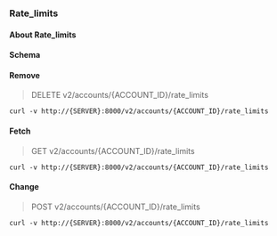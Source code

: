 ### Rate_limits

#### About Rate_limits

#### Schema



#### Remove

> DELETE v2/accounts/{ACCOUNT_ID}/rate_limits

```curl
curl -v http://{SERVER}:8000/v2/accounts/{ACCOUNT_ID}/rate_limits
```

#### Fetch

> GET v2/accounts/{ACCOUNT_ID}/rate_limits

```curl
curl -v http://{SERVER}:8000/v2/accounts/{ACCOUNT_ID}/rate_limits
```

#### Change

> POST v2/accounts/{ACCOUNT_ID}/rate_limits

```curl
curl -v http://{SERVER}:8000/v2/accounts/{ACCOUNT_ID}/rate_limits
```

